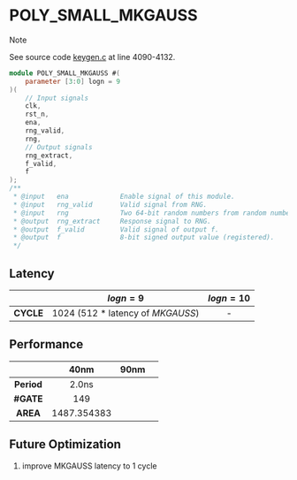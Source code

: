 # POLY_SMALL_MKGAUSS

> [!NOTE]  
> See source code [keygen.c](/software/keygen.c#L4090) at line 4090-4132.


``` verilog
module POLY_SMALL_MKGAUSS #(
    parameter [3:0] logn = 9
)( 
    // Input signals
    clk,
    rst_n,
    ena,
    rng_valid,
    rng,
    // Output signals
    rng_extract,
    f_valid,
    f
);
/**
 * @input   ena             Enable signal of this module.
 * @input   rng_valid       Valid signal from RNG.
 * @input   rng             Two 64-bit random numbers from random number generator.
 * @output  rng_extract     Response signal to RNG.
 * @output  f_valid         Valid signal of output f.
 * @output  f               8-bit signed output value (registered).
 */
```

## Latency
|           | $logn=9$                          | $logn=10$ |
|:---:      |:---:                              |:---:      |
| **CYCLE** | 1024 (512 * latency of *MKGAUSS*) | -         |

## Performance
|               | 40nm          | 90nm  |       |
|:---:          |:---:          |:---:  |:---:  |
| **Period**    | 2.0ns         |       |       |
| **#GATE**     | 149           |       |       |
| **AREA**      | 1487.354383   |       |       |

## Future Optimization
1. improve MKGAUSS latency to 1 cycle